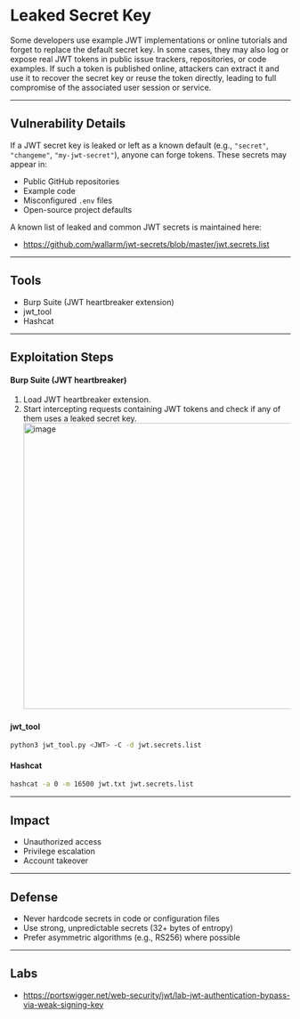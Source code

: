 # Leaked Secret Key

Some developers use example JWT implementations or online tutorials and forget to replace the default secret key. In some cases, they may also log or expose real JWT tokens in public issue trackers, repositories, or code examples. If such a token is published online, attackers can extract it and use it to recover the secret key or reuse the token directly, leading to full compromise of the associated user session or service.

---

## Vulnerability Details

If a JWT secret key is leaked or left as a known default (e.g., `"secret"`, `"changeme"`, `"my-jwt-secret"`), anyone can forge tokens. These secrets may appear in:
- Public GitHub repositories
- Example code
- Misconfigured `.env` files
- Open-source project defaults

A known list of leaked and common JWT secrets is maintained here:
- https://github.com/wallarm/jwt-secrets/blob/master/jwt.secrets.list

---

## Tools

- Burp Suite (JWT heartbreaker extension)
- jwt_tool
- Hashcat

---

## Exploitation Steps

#### Burp Suite (JWT heartbreaker)
1. Load JWT heartbreaker extension.
2. Start intercepting requests containing JWT tokens and check if any of them uses a leaked secret key.
   <img width="757" height="514" alt="image" src="https://github.com/user-attachments/assets/be32886f-1e29-4279-9b72-8128beb2758c" />


#### jwt_tool
```bash
python3 jwt_tool.py <JWT> -C -d jwt.secrets.list
```

#### Hashcat
```bash
hashcat -a 0 -m 16500 jwt.txt jwt.secrets.list
```

---

## Impact

- Unauthorized access
- Privilege escalation
- Account takeover

---

## Defense

- Never hardcode secrets in code or configuration files
- Use strong, unpredictable secrets (32+ bytes of entropy)
- Prefer asymmetric algorithms (e.g., RS256) where possible

---

## Labs

- https://portswigger.net/web-security/jwt/lab-jwt-authentication-bypass-via-weak-signing-key
